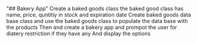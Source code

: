 "## Bakery App" 
Create a baked goods class
the baked good class has name, price, quntitiy in stock and expiration date
Create baked goods data base class and use the baked goods class to populate the data base with the products 
Then and create a bakery app and prompot the user for diatery restriction if they have any
And display the options 
